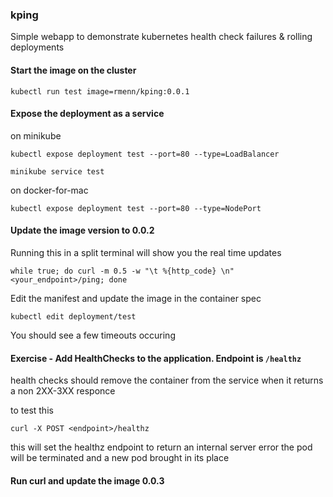 ### kping

Simple webapp to demonstrate kubernetes health check failures & rolling deployments

#### Start the image on the cluster

`kubectl run test image=rmenn/kping:0.0.1`

#### Expose the deployment as a service

on minikube

`kubectl expose deployment test --port=80 --type=LoadBalancer`

`minikube service test`

on docker-for-mac

`kubectl expose deployment test --port=80 --type=NodePort`

#### Update the image version to 0.0.2

Running this in a split terminal will show you the real time updates

`while true; do curl -m 0.5 -w "\t %{http_code} \n" <your_endpoint>/ping; done`

Edit the manifest and update the image in the container spec

`kubectl edit deployment/test`

You should see a few timeouts occuring


#### Exercise - Add HealthChecks to the application. Endpoint is `/healthz`
health checks should remove the container from the service when it returns a non 2XX-3XX responce

to test this

`curl -X POST <endpoint>/healthz`

this will set the healthz endpoint to return an internal server error
the pod will be terminated and a new pod brought in its place

#### Run curl and update the image 0.0.3

